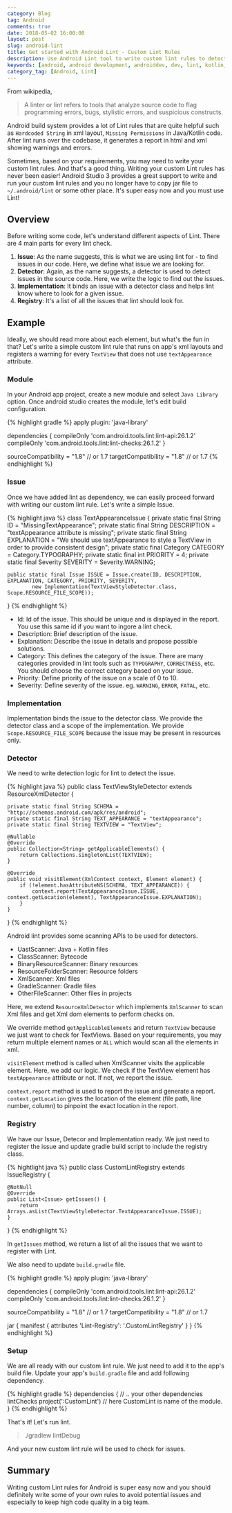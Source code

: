 ```yaml
---
category: Blog
tag: Android
comments: true
date: 2018-05-02 16:00:00
layout: post
slug: android-lint
title: Get started with Android Lint - Custom Lint Rules
description: Use Android Lint tool to write custom lint rules to detect and prevnet potential issues and bugs
keywords: [android, android development, androiddev, dev, lint, kotlin, android studio, lint custom rule, lint xml resource, custom lint, how to write custom lint rule, gradle, builds, continuous integration]
category_tag: [Android, Lint]
---
```


From wikipedia,

 > A linter or lint refers to tools that analyze source code to flag programming errors, bugs, stylistic errors, and suspicious constructs.

Android build system provides a lot of Lint rules that are quite helpful such as `Hardcoded String` in xml layout, `Missing Permissions` in Java/Kotlin code. After lint runs over the codebase, it generates a report in html and xml showing warnings and errors.

Sometimes, based on your requirements, you may need to write your custom lint rules. And that's a good thing. Writing your custom Lint rules has never been easier! Android Studio 3 provides a great support to write and run your custom lint rules and you no longer have to copy jar file to `~/.android/lint` or some other place. It's super easy now and you must use Lint!

## Overview

Before writing some code, let's understand different aspects of Lint. There are 4 main parts for every lint check.

 1. **Issue**: As the name suggests, this is what we are using lint for - to find issues in our code. Here, we define what issue we are looking for.
 2. **Detector**: Again, as the name suggests, a detector is used to detect issues in the source code. Here, we write the logic to find out the issues.
 3. **Implementation**: It binds an issue with a detector class and helps lint know where to look for a given issue.
 4. **Registry**: It's a list of all the issues that lint should look for.

## Example

Ideally, we should read more about each element, but what's the fun in that? Let's write a simple custom lint rule that runs on app's xml layouts and registers a warning for every `TextView` that does not use `textAppearance` attribute.

### Module

In your Android app project, create a new module and select `Java Library` option. Once android studio creates the module, let's edit build configuration.

{% highlight gradle %}
apply plugin: 'java-library'

dependencies {
    compileOnly 'com.android.tools.lint:lint-api:26.1.2'
    compileOnly 'com.android.tools.lint:lint-checks:26.1.2'
}

sourceCompatibility = "1.8" // or 1.7
targetCompatibility = "1.8" // or 1.7
{% endhighlight %}

### Issue

Once we have added lint as dependency, we can easily proceed forward with writing our custom lint rule. Let's write a simple Issue.

{% highlight java %}
class TextAppearanceIssue {
    private static final String ID = "MissingTextAppearance";
    private static final String DESCRIPTION = "textAppearance attribute is missing";
    private static final String EXPLANATION = "We should use textAppearance to style a TextView in order to provide consistent design";
    private static final Category CATEGORY = Category.TYPOGRAPHY;
    private static final int PRIORITY = 4;
    private static final Severity SEVERITY = Severity.WARNING;

    public static final Issue ISSUE = Issue.create(ID, DESCRIPTION, EXPLANATION, CATEGORY, PRIORITY, SEVERITY,
            new Implementation(TextViewStyleDetector.class, Scope.RESOURCE_FILE_SCOPE));
}
{% endhighlight %}

 - Id: Id of the issue. This should be unique and is displayed in the report. You use this same id if you want to ingore a lint check.
 - Description: Brief description of the issue.
 - Explanation: Describe the issue in details and propose possible solutions.
 - Category: This defines the category of the issue. There are many categories provided in lint tools such as `TYPOGRAPHY`, `CORRECTNESS`, etc. You should choose the correct category based on your issue.
 - Priority: Define priority of the issue on a scale of 0 to 10.
 - Severity: Define severity of the issue. eg. `WARNING`, `ERROR`, `FATAL`, etc. 

### Implementation

Implementation binds the issue to the detector class. We provide the detector class and a scope of the implementation. We provide `Scope.RESOURCE_FILE_SCOPE` because the issue may be present in resources only.

### Detector

We need to write detection logic for lint to detect the issue.

{% highlight java %}
public class TextViewStyleDetector extends ResourceXmlDetector {

    private static final String SCHEMA = "http://schemas.android.com/apk/res/android";
    private static final String TEXT_APPEARANCE = "textAppearance";
    private static final String TEXTVIEW = "TextView";

    @Nullable
    @Override
    public Collection<String> getApplicableElements() {
        return Collections.singletonList(TEXTVIEW);
    }

    @Override
    public void visitElement(XmlContext context, Element element) {
        if (!element.hasAttributeNS(SCHEMA, TEXT_APPEARANCE)) {
            context.report(TextAppearanceIssue.ISSUE, context.getLocation(element), TextAppearanceIssue.EXPLANATION);
        }
    }
}
{% endhighlight %}

Android lint provides some scanning APIs to be used for detectors.

 - UastScanner: Java + Kotlin files
 - ClassScanner: Bytecode
 - BinaryResourceScanner: Binary resources
 - ResourceFolderScanner: Resource folders
 - XmlScanner: Xml files
 - GradleScanner: Gradle files
 - OtherFileScanner: Other files in projects

Here, we extend `ResourceXmlDetector` which implements `XmlScanner` to scan Xml files and get Xml dom elements to perform checks on.

We override method `getApplicableElements` and return `TextView` because we just want to check for TextViews. Based on your requirements, you may return multiple element names or `ALL` which would scan all the elements in xml.

`visitElement` method is called when XmlScanner visits the applicable element. Here, we add our logic. We check if the TextView element has `textAppearance` attribute or not. If not, we report the issue.

`context.report` method is used to report the issue and generate a report. `context.getLocation` gives the location of the element (file path, line number, column) to pinpoint the exact location in the report.

### Registry

We have our Issue, Detecor and Implementation ready. We just need to register the issue and update gradle build script to include the registry class.

{% hightlight java %}
public class CustomLintRegistry extends IssueRegistry {

	@NotNull
	@Override
	public List<Issue> getIssues() {
		return Arrays.asList(TextViewStyleDetector.TextAppearanceIssue.ISSUE);
	}
}
{% endhighlight %}

In `getIssues` method, we return a list of all the issues that we want to register with Lint.

We also need to update `build.gradle` file.

{% highlight gradle %}
apply plugin: 'java-library'

dependencies {
    compileOnly 'com.android.tools.lint:lint-api:26.1.2'
    compileOnly 'com.android.tools.lint:lint-checks:26.1.2'
}

sourceCompatibility = "1.8" // or 1.7
targetCompatibility = "1.8" // or 1.7

jar {
    manifest {
        attributes 'Lint-Registry': '<your package name>.CustomLintRegistry'
    }
}
{% endhighlight %}

### Setup

We are all ready with our custom lint rule. We just need to add it to the app's build file. Update your app's `build.gradle` file and add following dependency.

{% highlight gradle %}
dependencies {
	// .. your other dependencies
	lintChecks project(':CustomLint') // here CustomLint is name of the module.
}
{% endhighlight %}

That's it! Let's run lint.

> ./gradlew lintDebug

And your new custom lint rule will be used to check for issues.

## Summary

Writing custom Lint rules for Android is super easy now and you should definitely write some of your own rules to avoid potential issues and especially to keep high code quality in a big team.






 

